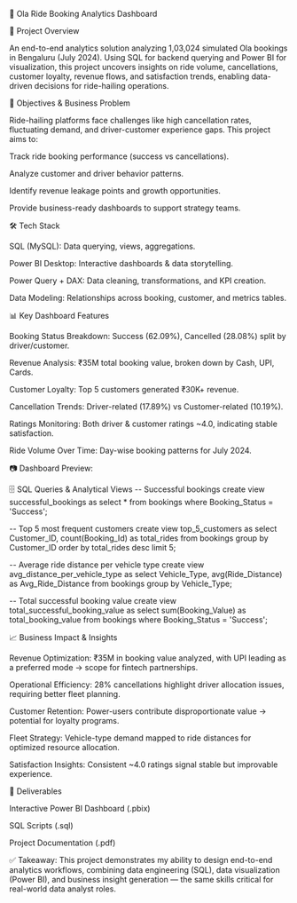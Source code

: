 🚖 Ola Ride Booking Analytics Dashboard 

📌 Project Overview

An end-to-end analytics solution analyzing 1,03,024 simulated Ola bookings in Bengaluru (July 2024). Using SQL for backend querying and Power BI for visualization, this project uncovers insights on ride volume, cancellations, customer loyalty, revenue flows, and satisfaction trends, enabling data-driven decisions for ride-hailing operations.

🎯 Objectives & Business Problem

Ride-hailing platforms face challenges like high cancellation rates, fluctuating demand, and driver-customer experience gaps.
This project aims to:

Track ride booking performance (success vs cancellations).

Analyze customer and driver behavior patterns.

Identify revenue leakage points and growth opportunities.

Provide business-ready dashboards to support strategy teams.

🛠️ Tech Stack

SQL (MySQL): Data querying, views, aggregations.

Power BI Desktop: Interactive dashboards & data storytelling.

Power Query + DAX: Data cleaning, transformations, and KPI creation.

Data Modeling: Relationships across booking, customer, and metrics tables.

📊 Key Dashboard Features

Booking Status Breakdown: Success (62.09%), Cancelled (28.08%) split by driver/customer.

Revenue Analysis: ₹35M total booking value, broken down by Cash, UPI, Cards.

Customer Loyalty: Top 5 customers generated ₹30K+ revenue.

Cancellation Trends: Driver-related (17.89%) vs Customer-related (10.19%).

Ratings Monitoring: Both driver & customer ratings ~4.0, indicating stable satisfaction.

Ride Volume Over Time: Day-wise booking patterns for July 2024.

📷 Dashboard Preview:


🗄️ SQL Queries & Analytical Views
-- Successful bookings
create view successful_bookings as 
select * from bookings where Booking_Status = 'Success';

-- Top 5 most frequent customers
create view top_5_customers as 
select Customer_ID, count(Booking_Id) as total_rides 
from bookings 
group by Customer_ID 
order by total_rides desc limit 5;

-- Average ride distance per vehicle type
create view avg_distance_per_vehicle_type as 
select Vehicle_Type, avg(Ride_Distance) as Avg_Ride_Distance 
from bookings group by Vehicle_Type;

-- Total successful booking value
create view total_successful_booking_value as 
select sum(Booking_Value) as total_booking_value 
from bookings where Booking_Status = 'Success';

📈 Business Impact & Insights

Revenue Optimization: ₹35M in booking value analyzed, with UPI leading as a preferred mode → scope for fintech partnerships.

Operational Efficiency: 28% cancellations highlight driver allocation issues, requiring better fleet planning.

Customer Retention: Power-users contribute disproportionate value → potential for loyalty programs.

Fleet Strategy: Vehicle-type demand mapped to ride distances for optimized resource allocation.

Satisfaction Insights: Consistent ~4.0 ratings signal stable but improvable experience.

📂 Deliverables

Interactive Power BI Dashboard (.pbix)

SQL Scripts (.sql)

Project Documentation (.pdf)

✅ Takeaway: This project demonstrates my ability to design end-to-end analytics workflows, combining data engineering (SQL), data visualization (Power BI), and business insight generation — the same skills critical for real-world data analyst roles.
